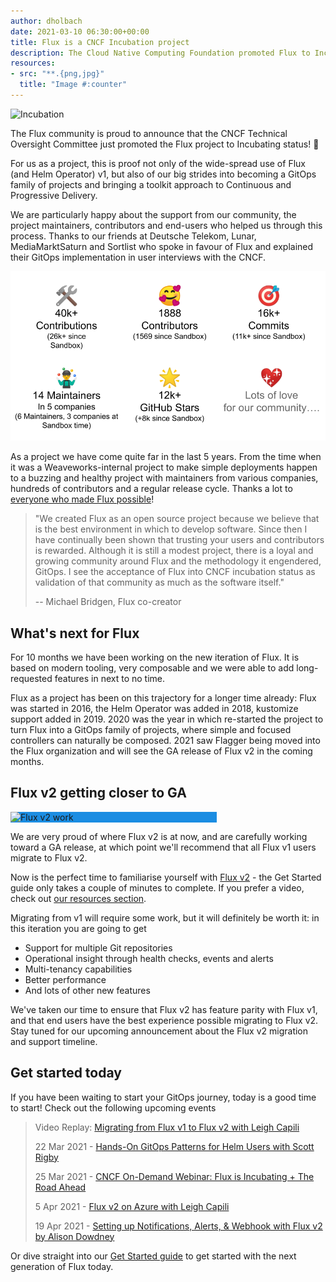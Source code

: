 ```yaml
---
author: dholbach
date: 2021-03-10 06:30:00+00:00
title: Flux is a CNCF Incubation project
description: The Cloud Native Computing Foundation promoted Flux to Incubation status. We celebrate all the great work that turned Flux into a GitOps family of projects.
resources:
- src: "**.{png,jpg}"
  title: "Image #:counter"
---
```


![Incubation](/img/incubation.png)

The Flux community is proud to announce that the CNCF Technical
Oversight Committee just promoted the Flux project to Incubating status!
🎉

For us as a project, this is proof not only of the wide-spread use of
Flux (and Helm Operator) v1, but also of our big strides into becoming a
GitOps family of projects and bringing a toolkit approach to Continuous
and Progressive Delivery.

We are particularly happy about the support from our community, the
project maintainers, contributors and end-users who helped us through
this process. Thanks to our friends at Deutsche Telekom, Lunar,
MediaMarktSaturn and Sortlist who spoke in favour of Flux and explained
their GitOps implementation in user interviews with the CNCF.

![Incubation Infographics](incubation-infographics.png)

As a project we have come quite far in the last 5 years. From the time
when it was a Weaveworks-internal project to make simple deployments
happen to a buzzing and healthy project with maintainers from various
companies, hundreds of contributors and a regular release cycle. Thanks
a lot to [everyone who made Flux
possible](https://flux.devstats.cncf.io/d/9/developer-activity-counts-by-repository-group-table?orgId=1)!

> "We created Flux as an open source project because we believe that is
> the best environment in which to develop software. Since then I have
> continually been shown that trusting your users and contributors is
> rewarded. Although it is still a modest project, there is a loyal and
> growing community around Flux and the methodology it engendered,
> GitOps. I see the acceptance of Flux into CNCF incubation status as
> validation of that community as much as the software itself."
>
> \-- Michael Bridgen, Flux co-creator

## What's next for Flux

For 10 months we have been working on the new iteration of Flux. It is
based on modern tooling, very composable and we were able to add
long-requested features in next to no time.

Flux as a project has been on this trajectory for a longer time already:
Flux was started in 2016, the Helm Operator was added in 2018, kustomize
support added in 2019. 2020 was the year in which re-started the project
to turn Flux into a GitOps family of projects, where simple and focused
controllers can naturally be composed. 2021 saw Flagger being moved into
the Flux organization and will see the GA release of Flux v2 in the
coming months.

## Flux v2 getting closer to GA

<img alt="Flux v2 work" style="background-color:#1b8de2; width: 55vw; min-width: 330px;" src="/img/building-blocks.svg" />

We are very proud of where Flux v2 is at now, and are carefully working
toward a GA release, at which point we'll recommend that all Flux v1
users migrate to Flux v2.

Now is the perfect time to familiarise yourself with [Flux
v2](https://fluxcd.io) - the Get Started guide only takes a
couple of minutes to complete. If you prefer a video, check out
[our resources section](https://fluxcd.io/#resources).

Migrating from v1 will require some work, but it will definitely be
worth it: in this iteration you are going to get

- Support for multiple Git repositories
- Operational insight through health checks, events and alerts
- Multi-tenancy capabilities
- Better performance
- And lots of other new features

We've taken our time to ensure that Flux v2 has feature parity with Flux
v1, and that end users have the best experience possible migrating to
Flux v2. Stay tuned for our upcoming announcement about the Flux v2
migration and support timeline.

## Get started today

If you have been waiting to start your GitOps journey, today is a good
time to start!
Check out the following upcoming events

> Video Replay: [Migrating from Flux v1 to Flux v2 with Leigh
> Capili](https://www.meetup.com/GitOps-Community/events/276539791/)
>
> 22 Mar 2021 - [Hands-On GitOps Patterns for Helm Users with Scott
> Rigby](https://weaveworks.zoom.us/webinar/register/WN_rpXk5yhYQN2zxIRUNDxCow)
>
> 25 Mar 2021 - [CNCF On-Demand Webinar: Flux is Incubating + The Road
> Ahead](https://community.cncf.io/events/details/cncf-cncf-online-programs-presents-cncf-on-demand-webinar-flux-is-incubating-the-road-ahead/)
>
> 5 Apr 2021 - [Flux v2 on Azure with Leigh
> Capili](https://www.meetup.com/GitOps-Community/events/276674768/)
>
> 19 Apr 2021 - [Setting up Notifications, Alerts, & Webhook with Flux
> v2 by Alison Dowdney](https://www.meetup.com/GitOps-Community/events/276582835/)

Or dive straight into
our [Get Started guide](https://toolkit.fluxcd.io/get-started/)
to get started with the next generation of Flux today.
